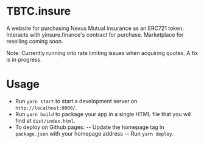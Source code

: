 # TBTC.insure

A website for purchasing Nexus Mutual insurance as an ERC721 token. Interacts
with yinsure.finance's contract for purchase. Marketplace for reselling coming
soon.

Note: Currently running into rate limiting issues when acquiring quotes. A fix
is in progress.

# Usage

* Run `yarn start` to start a development server on `http://localhost:8080/`.
* Run `yarn build` to package your app in a single HTML file that you will find at `dist/index.html`.
* To deploy on Github pages:
  -- Update the homepage tag in `package.json` with your homepage address
  -- Run `yarn deploy`. 


[license]: LICENSE
